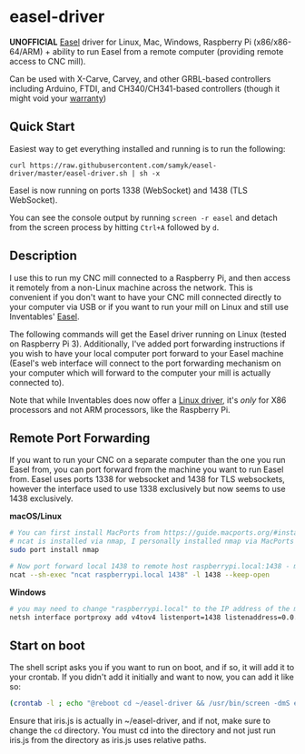 # easel-driver

**UNOFFICIAL** [Easel](https://www.inventables.com/technologies/easel) driver for Linux, Mac, Windows, Raspberry Pi (x86/x86-64/ARM) + ability to run Easel from a remote computer (providing remote access to CNC mill).

Can be used with X-Carve, Carvey, and other GRBL-based controllers including Arduino, FTDI, and CH340/CH341-based controllers (though it might void your [warranty](http://carvey-instructions.inventables.com/warranty/CarveyLimitedWarranty11.18.16.pdf))

## Quick Start

Easiest way to get everything installed and running is to run the following:

`curl https://raw.githubusercontent.com/samyk/easel-driver/master/easel-driver.sh | sh -x`

Easel is now running on ports 1338 (WebSocket) and 1438 (TLS WebSocket).

You can see the console output by running `screen -r easel` and detach from the screen process by hitting `Ctrl+A` followed by `d`.

## Description

I use this to run my CNC mill connected to a Raspberry Pi, and then access it remotely from a non-Linux machine across the network. This is convenient if you don't want to have your CNC mill connected directly to your computer via USB or if you want to run your mill on Linux and still use Inventables' [Easel](https://www.inventables.com/technologies/easel).

The following commands will get the Easel driver running on Linux (tested on Raspberry Pi 3). Additionally, I've added port forwarding instructions if you wish to have your local computer port forward to your Easel machine (Easel's web interface will connect to the port forwarding mechanism on your computer which will forward to the computer your mill is actually connected to).

Note that while Inventables does now offer a [Linux driver](https://easel.inventables.com/sender_versions/legacy), it's _only_ for X86 processors and not ARM processors, like the Raspberry Pi.


## Remote Port Forwarding

If you want to run your CNC on a separate computer than the one you run Easel from, you can port forward from the machine you want to run Easel from. Easel uses ports 1338 for websocket and 1438 for TLS websockets, however the interface used to use 1338 exclusively but now seems to use 1438 exclusively.

**macOS/Linux**
```sh
# You can first install MacPorts from https://guide.macports.org/#installing.macports
# ncat is installed via nmap, I personally installed nmap via MacPorts by running
sudo port install nmap

# Now port forward local 1438 to remote host raspberrypi.local:1438 - may need to adjust raspberrypi.local to your controller's IP/hostname
ncat --sh-exec "ncat raspberrypi.local 1438" -l 1438 --keep-open
```

**Windows**
```sh
# you may need to change "raspberrypi.local" to the IP address of the machine running easel-driver
netsh interface portproxy add v4tov4 listenport=1438 listenaddress=0.0.0.0 connectport=1438 connectaddress=raspberrypi.local
```

## Start on boot

The shell script asks you if you want to run on boot, and if so, it will add it to your crontab. If you didn't add it initially and want to now, you can add it like so:

```sh
(crontab -l ; echo "@reboot cd ~/easel-driver && /usr/bin/screen -dmS easel node iris.js") | crontab
```

Ensure that iris.js is actually in ~/easel-driver, and if not, make sure to change the `cd` directory. You must cd into the directory and not just run iris.js from the directory as iris.js uses relative paths.
